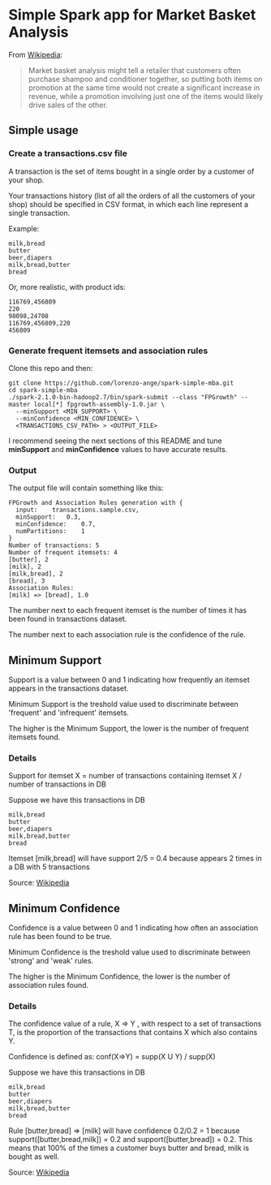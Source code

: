# Simple Spark app for Market Basket Analysis
From [Wikipedia](https://en.wikipedia.org/wiki/Affinity_analysis):

> Market basket analysis might tell a retailer that customers often purchase shampoo and conditioner together, so putting both items on promotion at the same time would not create a significant increase in revenue, while a promotion involving just one of the items would likely drive sales of the other.

## Simple usage

### Create a transactions.csv file
A transaction is the set of items bought in a single order by a customer of your shop.

Your transactions history (list of all the orders of all the customers of your shop) should be specified in CSV format, in which each line represent a single transaction.

Example:
```
milk,bread
butter
beer,diapers
milk,bread,butter
bread
```

Or, more realistic, with product ids:
```
116769,456809
220
98098,24708
116769,456809,220
456809
```

### Generate frequent itemsets and association rules
Clone this repo and then:
```
git clone https://github.com/lorenzo-ange/spark-simple-mba.git
cd spark-simple-mba
./spark-2.1.0-bin-hadoop2.7/bin/spark-submit --class "FPGrowth" --master local[*] fpgrowth-assembly-1.0.jar \
  --minSupport <MIN_SUPPORT> \
  --minConfidence <MIN_CONFIDENCE> \
  <TRANSACTIONS_CSV_PATH> > <OUTPUT_FILE>
```
I recommend seeing the next sections of this README and tune **minSupport** and **minConfidence** values to have accurate results.

### Output
The output file will contain something like this:
```
FPGrowth and Association Rules generation with {
  input:	transactions.sample.csv,
  minSupport:	0.3,
  minConfidence:	0.7,
  numPartitions:	1
}
Number of transactions: 5
Number of frequent itemsets: 4
[butter], 2
[milk], 2
[milk,bread], 2
[bread], 3
Association Rules:
[milk] => [bread], 1.0
```

The number next to each frequent itemset is the number of times it has been found in transactions dataset.

The number next to each association rule is the confidence of the rule.

## Minimum Support
Support is a value between 0 and 1 indicating how frequently an itemset appears in the transactions dataset.

Minimum Support is the treshold value used to discriminate between 'frequent' and 'infrequent' itemsets.

The higher is the Minimum Support, the lower is the number of frequent itemsets found.

### Details
Support for itemset X = number of transactions containing itemset X / number of transactions in DB

Suppose we have this transactions in DB
```
milk,bread
butter
beer,diapers
milk,bread,butter
bread
```
Itemset [milk,bread] will have support 2/5 = 0.4 because appears 2 times in a DB with 5 transactions

Source: [Wikipedia](https://en.wikipedia.org/wiki/Association_rule_learning#Support)

## Minimum Confidence
Confidence is a value between 0 and 1 indicating how often an association rule has been found to be true.

Minimum Confidence is the treshold value used to discriminate between 'strong' and 'weak' rules.

The higher is the Minimum Confidence, the lower is the number of association rules found.

### Details
The confidence value of a rule, X => Y , with respect to a set of transactions T, is the proportion of the transactions that contains X which also contains Y.

Confidence is defined as:
conf(X=>Y) = supp(X U Y) / supp(X)

Suppose we have this transactions in DB
```
milk,bread
butter
beer,diapers
milk,bread,butter
bread
```

Rule [butter,bread] => [milk] will have confidence 0.2/0.2 = 1 because support([butter,bread,milk]) = 0.2 and support([butter,bread]) = 0.2.
This means that 100% of the times a customer buys butter and bread, milk is bought as well.

Source: [Wikipedia](https://en.wikipedia.org/wiki/Association_rule_learning#Confidence)
